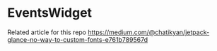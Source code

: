 # EventsWidget

Related article for this repo
https://medium.com/@chatikyan/jetpack-glance-no-way-to-custom-fonts-e761b789567d
